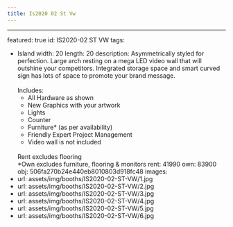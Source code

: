 ```yaml
---
title: Is2020 02 St Vw
---
```


---
featured: true
id: IS2020-02 ST VW
tags:
- Island
width: 20
length: 20
description: Asymmetrically styled for perfection. Large arch resting on a mega LED
  video wall that will outshine your competitors. Integrated storage space and smart
  curved sign has lots of space to promote your brand message.</br></br>Includes:<ul><li>All
  Hardware as shown</li><li>New Graphics with your artwork</li><li>Lights</li><li>Counter</li><li>Furniture*
  (as per availability)</li><li>Friendly Expert Project Management</li><li>Video wall
  is not included</li></ul></br>Rent excludes flooring</br>*Own excludes furniture,
  flooring & monitors
rent: 41990
own: 83900
obj: 506fa270b24e440eb8010803d918fc48
images:
- url: assets/img/booths/IS2020-02-ST-VW/1.jpg
- url: assets/img/booths/IS2020-02-ST-VW/2.jpg
- url: assets/img/booths/IS2020-02-ST-VW/3.jpg
- url: assets/img/booths/IS2020-02-ST-VW/4.jpg
- url: assets/img/booths/IS2020-02-ST-VW/5.jpg
- url: assets/img/booths/IS2020-02-ST-VW/6.jpg
